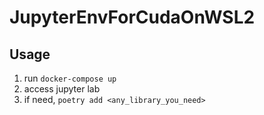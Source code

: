# JupyterEnvForCudaOnWSL2

## Usage
1. run `docker-compose up`
2. access jupyter lab
3. if need, `poetry add <any_library_you_need>`
